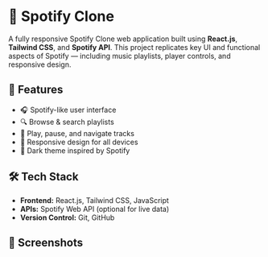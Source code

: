 # 🎵 Spotify Clone

A fully responsive Spotify Clone web application built using **React.js**, **Tailwind CSS**, and **Spotify API**. This project replicates key UI and functional aspects of Spotify — including music playlists, player controls, and responsive design.

## 🚀 Features

- 🎧 Spotify-like user interface
- 🔍 Browse & search playlists
- 🎵 Play, pause, and navigate tracks
- 📱 Responsive design for all devices
- 🌙 Dark theme inspired by Spotify

## 🛠️ Tech Stack

- **Frontend:** React.js, Tailwind CSS, JavaScript
- **APIs:** Spotify Web API (optional for live data)
- **Version Control:** Git, GitHub

## 📸 Screenshots

> 

